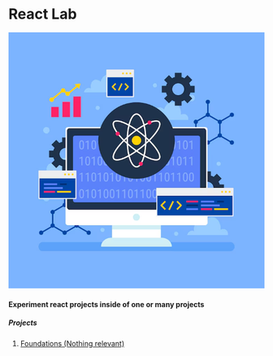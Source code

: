 # React Lab

![react image](image.png)

#### Experiment react projects inside of one or many projects

##### Projects

1. [Foundations (Nothing relevant)](foundation/)
